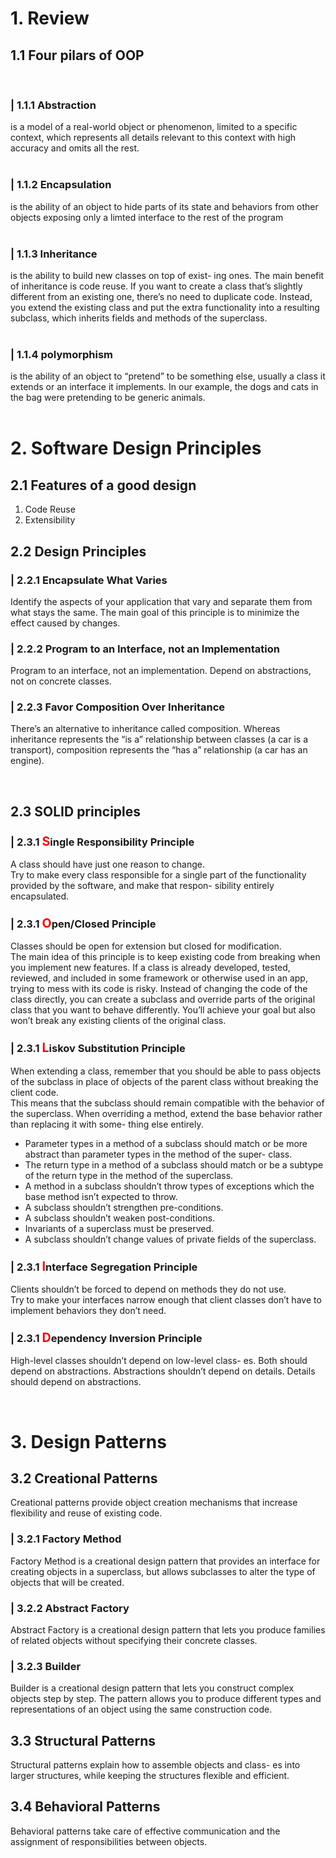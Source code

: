 # 1. Review
## 1.1 Four pilars of OOP
<br>

### | 1.1.1 Abstraction 
is a model of a real-world object or phenomenon, limited to a specific context, which represents all details relevant to this context with high accuracy and omits all the rest.
<br><br>

### | 1.1.2 Encapsulation 
is the ability of an object to hide parts of its state and behaviors from other objects exposing only a limted interface to the rest of the program
<br><br>

### | 1.1.3 Inheritance 
is the ability to build new classes on top of exist-
ing ones. The main benefit of inheritance is code reuse. If you
want to create a class that’s slightly different from an existing
one, there’s no need to duplicate code. Instead, you extend the
existing class and put the extra functionality into a resulting
subclass, which inherits fields and methods of the superclass.
<br><br>

### | 1.1.4 polymorphism 
is the ability of an object
to “pretend” to be something else, usually a class it extends or
an interface it implements. In our example, the dogs and cats
in the bag were pretending to be generic animals.
<br><br>

# 2. Software Design Principles
## 2.1 Features of a good design
1. Code Reuse
2. Extensibility

## 2.2 Design Principles
### | 2.2.1 Encapsulate What Varies
Identify the aspects of your application that vary and
separate them from what stays the same.
The main goal of this principle is to minimize the effect caused
by changes.

### | 2.2.2 Program to an Interface, not an Implementation
Program to an interface, not an implementation. Depend
on abstractions, not on concrete classes.

### | 2.2.3 Favor Composition Over Inheritance
There’s an alternative to inheritance called composition.
Whereas inheritance represents the “is a” relationship between
classes (a car is a transport), composition represents the “has
a” relationship (a car has an engine).

<br>

## 2.3 SOLID principles

### | 2.3.1  <b><span style="font-size:larger;color:red;">S</span></b>ingle Responsibility Principle
A class should have just one reason to change. <br>
Try to make every class responsible for a single part of the
functionality provided by the software, and make that respon-
sibility entirely encapsulated.
### | 2.3.1  <b><span style="font-size:larger;color:red;">O</span></b>pen/Closed Principle
Classes should be open for extension but closed for
modification.<br>
The main idea of this principle is to keep existing code from
breaking when you implement new features. If a class is already developed, tested, reviewed, and included in some framework or otherwise used in an app, trying to mess with its code is risky. Instead of changing the code of the class directly, you can create a subclass and override parts of the original class that you want to behave differently. You’ll achieve your goal but also won’t break any existing clients of the original class.
### | 2.3.1  <b><span style="font-size:larger;color:red;">L</span></b>iskov Substitution Principle
When extending a class, remember that you should be
able to pass objects of the subclass in place of objects of
the parent class without breaking the client code.<br>
This means that the subclass should remain compatible with
the behavior of the superclass. When overriding a method,
extend the base behavior rather than replacing it with some-
thing else entirely.<br>
- Parameter types in a method of a subclass should match or be
more abstract than parameter types in the method of the super-
class.
- The return type in a method of a subclass should match or be
a subtype of the return type in the method of the superclass.
- A method in a subclass shouldn’t throw types of exceptions
which the base method isn’t expected to throw.
- A subclass shouldn’t strengthen pre-conditions.   
- A subclass shouldn’t weaken post-conditions.
- Invariants of a superclass must be preserved.
- A subclass shouldn’t change values of private fields of the
superclass.
### | 2.3.1  <b><span style="font-size:larger;color:red;">I</span></b>nterface Segregation Principle
Clients shouldn’t be forced to depend on methods they
do not use.<br>
Try to make your interfaces narrow enough that client classes
don’t have to implement behaviors they don’t need.
### | 2.3.1  <b><span style="font-size:larger;color:red;">D</span></b>ependency Inversion Principle
High-level classes shouldn’t depend on low-level class-
es. Both should depend on abstractions. Abstractions
shouldn’t depend on details. Details should depend on
abstractions.

<br>

# 3. Design Patterns
## 3.2 Creational Patterns
Creational patterns provide object creation mechanisms that
increase flexibility and reuse of existing code.
### | 3.2.1 Factory Method
Factory Method is a creational design pattern that provides
an interface for creating objects in a superclass, but allows
subclasses to alter the type of objects that will be created.

### | 3.2.2 Abstract Factory
Abstract Factory is a creational design pattern that lets you produce families of related objects without specifying their concrete classes.

### | 3.2.3 Builder
Builder is a creational design pattern that lets you construct complex objects step by step. The pattern allows you to produce different types and representations of an object using the same construction code.
## 3.3 Structural Patterns
Structural patterns explain how to assemble objects and class-
es into larger structures, while keeping the structures flexible
and efficient.
## 3.4 Behavioral Patterns
Behavioral patterns take care of effective communication and
the assignment of responsibilities between objects.